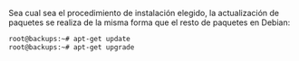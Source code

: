Sea cual sea el procedimiento de instalación elegido, la actualización de paquetes se realiza de la misma forma que el resto de paquetes en Debian:

```bash
root@backups:~# apt-get update
root@backups:~# apt-get upgrade
```


